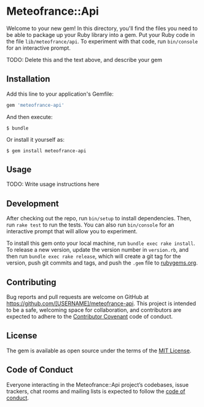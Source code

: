 # Meteofrance::Api

Welcome to your new gem! In this directory, you'll find the files you need to be able to package up your Ruby library into a gem. Put your Ruby code in the file `lib/meteofrance/api`. To experiment with that code, run `bin/console` for an interactive prompt.

TODO: Delete this and the text above, and describe your gem

## Installation

Add this line to your application's Gemfile:

```ruby
gem 'meteofrance-api'
```

And then execute:

    $ bundle

Or install it yourself as:

    $ gem install meteofrance-api

## Usage

TODO: Write usage instructions here

## Development

After checking out the repo, run `bin/setup` to install dependencies. Then, run `rake test` to run the tests. You can also run `bin/console` for an interactive prompt that will allow you to experiment.

To install this gem onto your local machine, run `bundle exec rake install`. To release a new version, update the version number in `version.rb`, and then run `bundle exec rake release`, which will create a git tag for the version, push git commits and tags, and push the `.gem` file to [rubygems.org](https://rubygems.org).

## Contributing

Bug reports and pull requests are welcome on GitHub at https://github.com/[USERNAME]/meteofrance-api. This project is intended to be a safe, welcoming space for collaboration, and contributors are expected to adhere to the [Contributor Covenant](http://contributor-covenant.org) code of conduct.

## License

The gem is available as open source under the terms of the [MIT License](https://opensource.org/licenses/MIT).

## Code of Conduct

Everyone interacting in the Meteofrance::Api project’s codebases, issue trackers, chat rooms and mailing lists is expected to follow the [code of conduct](https://github.com/[USERNAME]/meteofrance-api/blob/master/CODE_OF_CONDUCT.md).
